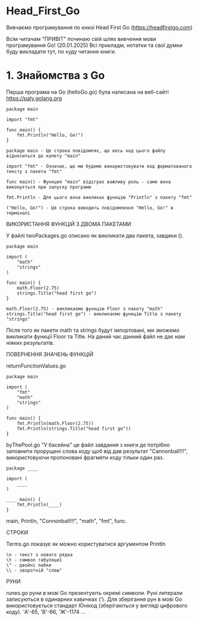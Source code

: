 # Head_First_Go
Вивчаємо програмування по книзі Head First Go (https://headfirstgo.com)

Всім читачам "ПРИВІТ" починаю свій шлях вивчення мови програмування Go! (20.01.2025) 
Всі прикладм, нотатки та свої думки буду викладати тут, по худу читання книги.

# 1. Знайомства з Go
Перша програма на Go (helloGo.go) була написана на веб-сайті https://paly.golang.org

    package main

    import "fmt"

    func main() {
        fmt.Println("Hello, Go!")
    }

    package main - Це строка повідомляє, що весь код цього файлу відноситься до капету "main"

    import "fmt" - Означає, що ми будемо використовувати код форматованого тексту з пакета "fmt"

    func main() - Функция "main" відіграє важливу роль - саме вона виконується при запуску програми

    fmt.Println - Для цього вона викликає функцію "Println" з пакету "fmt"

    ("Hello, Go!") - Ця строка виводить повідомлення "Hello, Go!" в терміналі



ВИКОРИСТАННЯ ФУНКЦІЙ З ДВОМА ПАКЕТАМИ

У файлі twoPackages.go описано як викликати два пакета, завдяки ().

    package main

    import (
        "math"
        "strings"
    )

    func main() {
        math.Floor(2.75)
        strings.Title("head first go")
    }

    math.Floor(2.75) - викликаємо функцію Floor з пакету "math"
    strings.Title("head first go") - викликаємо функцію Title з пакету "strings"

Після того як пакети math та strings будут імпортовані, ми зможемо викликати функції Floor та Title. На даний час данний файл не дає нам ніяких результатів.


ПОВЕРНЕННЯ ЗНАЧЕНЬ ФУНКЦІЙ

returnFunctionValues.go

    package main

    import (
        "fmt"
        "math"
        "strings"
    )

    func main() {
        fmt.Println(math.Floor(2.75))
        fmt.Println(strings.Title("head first go"))
    }

byThePool.go "У басейна" це файл завдання з книги де потрібно заповнити прорущені слова коду щоб від дав результат "Cannonball!!!", використовуючи пропоновані фрагмети коду тільки один раз.

    package ____

    import (
        ____
    )

    ____ main() {
        fmt.Println(____)
    }

main, Println, "Connonball!!!", "math", "fmt", func.


СТРОКИ

Terms.go показує як можно користуватися аргументом Println

    \n - текст з нового рядка
    \t - символ табуляциї
    \" - двойні лабки
    \\ - зворотній "слеш"


РУНИ

runes.go руни в мові Go презентують окремі символи. Руні литерали записуються в одинарних кавичках ('). Для зберігання рун в мові Go використовується стандарт Юнікод (зберігаються у вигляді цифрового коду). 'A'-65, 'B'-66, 'Ж'-1174 ...



